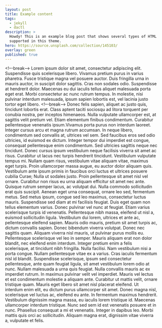 ```yaml
---
layout: post
title: Example content
tags:
  - jekyll
  - dactl
description: >
  Howdy! This is an example blog post that shows several types of HTML content
  supported in this theme.
hero: https://source.unsplash.com/collection/145103/
overlay: green
published: true
---
```


<!–-break-–>
Lorem ipsum dolor sit amet, consectetur adipiscing elit. Suspendisse quis scelerisque libero. Vivamus pretium purus in varius pharetra. Fusce tristique magna vel posuere auctor. Duis fringilla urna in mauris auctor, in suscipit dolor sagittis. Cras non sodales odio. Suspendisse at hendrerit dolor. Maecenas eu dui iaculis tellus aliquet malesuada porta eget erat. Morbi consectetur ac nunc rutrum tempus. In molestie, nisi pulvinar interdum malesuada, ipsum sapien lobortis est, vel lacinia justo tortor eget libero. 
<!–-break-–>
Donec felis sapien, aliquet ac justo quis, tincidunt lobortis erat. Class aptent taciti sociosqu ad litora torquent per conubia nostra, per inceptos himenaeos. Nulla vulputate ullamcorper est, at sagittis velit pretium vel. Etiam elementum finibus condimentum. Curabitur pellentesque venenatis ipsum.Vivamus porta purus non interdum laoreet. Integer cursus arcu et magna rutrum accumsan. In neque libero, condimentum sed convallis at, ultrices vel sem. Sed faucibus eros sed odio ultricies, id euismod ex dictum. Integer tempor dui imperdiet est congue, consequat pellentesque enim condimentum. Sed ultricies sagittis neque nec tincidunt. Donec cursus ipsum vestibulum neque facilisis viverra sit amet ac risus. Curabitur ut lacus nec turpis hendrerit tincidunt. Vestibulum vulputate tempus mi. Nullam quam risus, vestibulum vitae aliquam vitae, maximus eget turpis. Proin ullamcorper massa augue, eu auctor dolor aliquam quis. Vestibulum ante ipsum primis in faucibus orci luctus et ultrices posuere cubilia Curae; Nulla ut sodales justo.
Proin pellentesque sit amet nisl vel ornare. Curabitur non risus eu urna aliquam efficitur sit amet nec ante. Quisque rutrum semper lacus, ac volutpat dui. Nulla commodo sollicitudin erat quis suscipit. Aenean eget urna consequat, ornare leo sed, fermentum metus. Sed metus ipsum, congue sed leo maximus, consectetur luctus mauris. Suspendisse sed diam at mi facilisis feugiat. Duis eget quam non tellus elementum varius. Donec pulvinar vel nunc at feugiat. Etiam varius scelerisque turpis id venenatis. Pellentesque nibh massa, eleifend ut nisl a, euismod sollicitudin ligula. Vestibulum dui lorem, ultrices et ante ac, pellentesque eleifend sapien. Mauris odio mauris, pretium sit amet turpis ac, dictum convallis sapien. Donec bibendum viverra volutpat.
Donec nec sagittis quam. Aliquam viverra nisl mauris, ut pulvinar purus mollis eu. Pellentesque scelerisque vel leo in semper. Mauris aliquam erat non dolor blandit, nec eleifend enim interdum. Integer pretium enim a felis scelerisque, at tincidunt nibh fringilla. Nulla facilisi. Nam vestibulum nisi a porta congue. Nullam pellentesque vitae ex a varius. Cras iaculis fermentum nisl id blandit. Suspendisse scelerisque, ipsum sed consectetur pellentesque, ante quam feugiat ligula, sit amet vestibulum lorem odio at nunc.
Nullam malesuada a urna quis feugiat. Nulla convallis mauris ac ex imperdiet rutrum. In maximus pulvinar velit vel imperdiet. Mauris vel lectus et est condimentum molestie a aliquam ante. Curabitur ut mattis velit, ornare tristique quam. Mauris eget libero sit amet nisl placerat eleifend. Ut interdum enim elit, eu dictum purus ullamcorper sit amet. Donec magna nisl, scelerisque vel luctus ac, eleifend eu ante. In fermentum maximus hendrerit. Vestibulum dignissim magna massa, eu iaculis lorem tristique id. Maecenas ullamcorper interdum tristique. Nunc sed sem id est venenatis posuere et in nunc. Phasellus consequat a mi et venenatis. Integer in dapibus leo. Morbi mattis quis orci ac sollicitudin. Aliquam magna erat, dignissim vitae viverra a, vulputate et felis.
